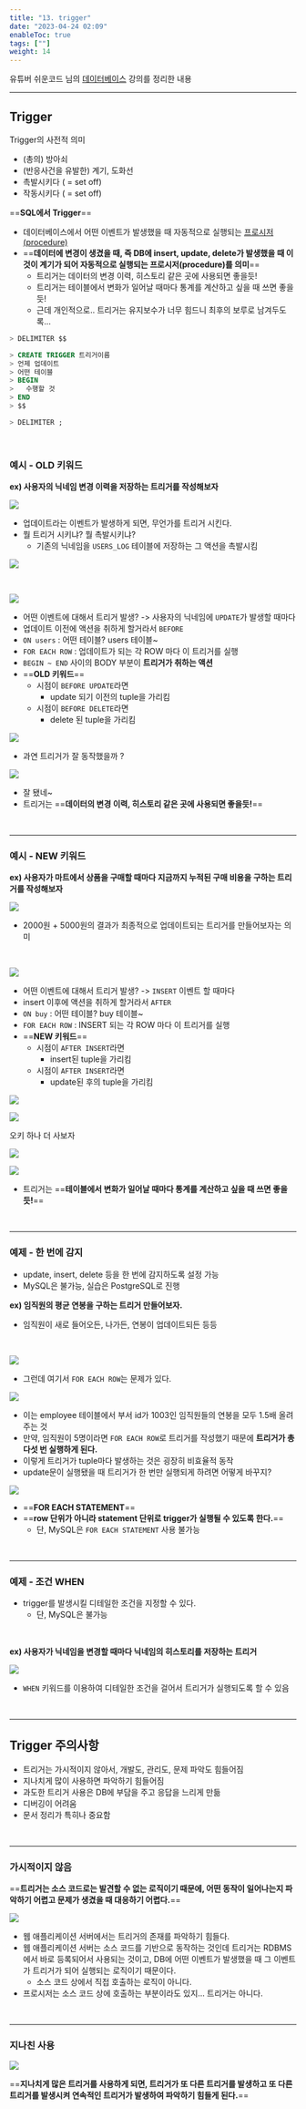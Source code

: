 ```yaml
---
title: "13. trigger"
date: "2023-04-24 02:09"
enableToc: true
tags: [""]
weight: 14
---
```


유튜버 쉬운코드 님의 <a href='https://www.youtube.com/@ez./playlists' target='_blank'>데이터베이스</a> 강의를 정리한 내용

<hr>

## Trigger

Trigger의 사전적 의미
- (총의) 방아쇠
- (반응사건을 유발한) 계기, 도화선
- 촉발시키다 ( = set off)
- 작동시키다 ( = set off)

==**SQL에서 Trigger**==
- 데이터베이스에서 어떤 이벤트가 발생했을 때 자동적으로 실행되는 [프로시저(procedure)](brain/Lecture/easycode/db/lecture11)
- ==**데이터에 변경이 생겼을 때, 즉 DB에 insert, update, delete가 발생했을 때 이것이 계기가 되어 자동적으로 실행되는 프로시저(procedure)를 의미**==
	- 트리거는 데이터의 변경 이력, 히스토리 같은 곳에 사용되면 좋을듯!
	- 트리거는 테이블에서 변화가 일어날 때마다 통계를 계산하고 싶을 때 쓰면 좋을 듯!
	- 근데 개인적으로.. 트리거는 유지보수가 너무 힘드니 최후의 보루로 남겨두도록...

```sql
> DELIMITER $$

> CREATE TRIGGER 트리거이름
> 언제 업데이트
> 어떤 테이블
> BEGIN
> 	수행할 것
> END
> $$

> DELIMITER ;
```

<br>

### 예시 - OLD 키워드

**ex) 사용자의 닉네임 변경 이력을 저장하는 트리거를 작성해보자**

![](brain/image/lecture13-1.png)

- 업데이트라는 이벤트가 발생하게 되면, 무언가를 트리거 시킨다.
- 뭘 트리거 시키냐? 뭘 촉발시키냐?
	- 기존의 닉네임을 `USERS_LOG` 테이블에 저장하는 그 액션을 촉발시킴

![](brain/image/lecture13-2.png)

<br>

![](brain/image/lecture13-3.png)

- 어떤 이벤트에 대해서 트리거 발생? -> 사용자의 닉네임에 `UPDATE`가 발생할 때마다
- 업데이트 이전에 액션을 취하게 할거라서 `BEFORE`
- `ON users` : 어떤 테이블? users 테이블~
- `FOR EACH ROW` : 업데이트가 되는 각 ROW 마다 이 트리거를 실행
- `BEGIN ~ END` 사이의 BODY 부분이 **트리거가 취하는 액션**
- ==**OLD 키워드**==
	- 시점이 `BEFORE UPDATE`라면
		- update 되기 이전의 tuple을 가리킴
	- 시점이 `BEFORE DELETE`라면
		- delete 된 tuple을 가리킴

![](brain/image/lecture13-5.png)

- 과연 트리거가 잘 동작했을까 ?

![](brain/image/lecture13-6.png)

- 잘 됐네~
- 트리거는 ==**데이터의 변경 이력, 히스토리 같은 곳에 사용되면 좋을듯!**==

<br><hr>

### 예시 - NEW 키워드

**ex) 사용자가 마트에서 상품을 구매할 때마다 지금까지 누적된 구매 비용을 구하는 트리거를 작성해보자**

![](brain/image/lecture13-7.png)

- 2000원 + 5000원의 결과가 최종적으로 업데이트되는 트리거를 만들어보자는 의미

<br>

![](brain/image/lecture13-8.png)

- 어떤 이벤트에 대해서 트리거 발생? -> `INSERT` 이벤트 할 때마다
- insert 이후에 액션을 취하게 할거라서 `AFTER`
- `ON buy` : 어떤 테이블? buy 테이블~
- `FOR EACH ROW` : INSERT 되는 각 ROW 마다 이 트리거를 실행
- ==**NEW 키워드**==
	- 시점이 `AFTER INSERT`라면
		- insert된 tuple을 가리킴
	- 시점이 `AFTER INSERT`라면
		- update된 후의 tuple을 가리킴

![](brain/image/lecture13-9.png)

![](brain/image/lecture13-10.png)

오키 하나 더 사보자

![](brain/image/lecture13-11.png)

![](brain/image/lecture13-12.png)

- 트리거는 ==**테이블에서 변화가 일어날 때마다 통계를 계산하고 싶을 때 쓰면 좋을 듯!**==

<br><hr>

### 예제 - 한 번에 감지

- update, insert, delete 등을 한 번에 감지하도록 설정 가능
- MySQL은 불가능, 실습은 PostgreSQL로 진행

**ex) 임직원의 평균 연봉을 구하는 트리거 만들어보자.**
- 임직원이 새로 들어오든, 나가든, 연봉이 업데이트되든 등등

<br>

![](brain/image/lecture13-13.png)

- 그런데 여기서 `FOR EACH ROW`는 문제가 있다.

![](brain/image/lecture13-14.png)

- 이는 employee 테이블에서 부서 id가 1003인 임직원들의 연봉을 모두 1.5배 올려주는 것
- 만약, 임직원이 5명이라면 `FOR EACH ROW`로 트리거를 작성했기 때문에 **트리거가 총 다섯 번 실행하게 된다.**
- 이렇게 트리거가 tuple마다 발생하는 것은 굉장히 비효율적 동작
- update문이 실행됐을 때 트리거가 한 번만 실행되게 하려면 어떻게 바꾸지?

![](brain/image/lecture13-15.png)

- ==**FOR EACH STATEMENT**==
- ==**row 단위가 아니라 statement 단위로 trigger가 실행될 수 있도록 한다.**==
	- 단, MySQL은 `FOR EACH STATEMENT` 사용 불가능

<br><hr>

### 예제 - 조건 WHEN

- trigger를 발생시킬 디테일한 조건을 지정할 수 있다.
	- 단, MySQL은 불가능

<br>

**ex) 사용자가 닉네임을 변경할 때마다 닉네임의 히스토리를 저장하는 트리거**

![](brain/image/lecture13-16.png)

- `WHEN` 키워드를 이용하여 디테일한 조건을 걸어서 트리거가 실행되도록 할 수 있음

<br><hr>

## Trigger 주의사항

- 트리거는 가시적이지 않아서, 개발도, 관리도, 문제 파악도 힘들어짐
- 지나치게 많이 사용하면 파악하기 힘들어짐
- 과도한 트리거 사용은 DB에 부담을 주고 응답을 느리게 만듦
- 디버깅이 어려움
- 문서 정리가 특히나 중요함


<br><hr>

### 가시적이지 않음

==**트리거는 소스 코드로는 발견할 수 없는 로직이기 때문에, 어떤 동작이 일어나는지 파악하기 어렵고 문제가 생겼을 때 대응하기 어렵다.**==

![](brain/image/lecture13-19.png)

- 웹 애플리케이션 서버에서는 트리거의 존재를 파악하기 힘들다.
- 웹 애플리케이션 서버는 소스 코드를 기반으로 동작하는 것인데 트리거는 RDBMS에서 바로 등록되어서 사용되는 것이고, DB에 어떤 이벤트가 발생했을 때 그 이벤트가 트리거가 되어 실행되는 로직이기 때문이다.
	- 소스 코드 상에서 직접 호출하는 로직이 아니다.
- 프로시저는 소스 코드 상에 호출하는 부분이라도 있지... 트리거는 아니다.

<br><hr>

### 지나친 사용

![](brain/image/lecture13-20.png)

==**지나치게 많은 트리거를 사용하게 되면, 트리거가 또 다른 트리거를 발생하고 또 다른 트리거를 발생시켜 연속적인 트리거가 발생하여 파악하기 힘들게 된다.**==